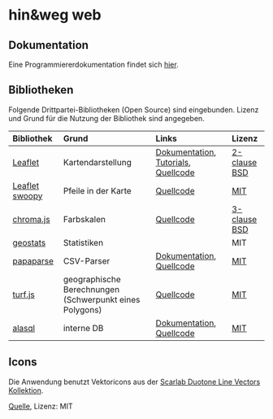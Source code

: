 # hin&weg web

## Dokumentation

Eine Programmiererdokumentation findet sich [hier](doc/README.md).

## Bibliotheken

Folgende Drittpartei-Bibliotheken (Open Source) sind eingebunden. Lizenz und Grund für die Nutzung der Bibliothek sind angegeben.

| Bibliothek | Grund | Links | Lizenz |
|:---|:---|:---|:---|
| [Leaflet](https://leafletjs.com) | Kartendarstellung | [Dokumentation](https://leafletjs.com/reference.html), [Tutorials](https://leafletjs.com/examples.html), [Quellcode](https://github.com/Leaflet/Leaflet) | [2-clause BSD](https://github.com/Leaflet/Leaflet/blob/main/LICENSE) |
| [Leaflet swoopy](https://wbkd.github.io/leaflet-swoopy/) | Pfeile in der Karte | [Quellcode](https://github.com/wbkd/leaflet-swoopy) | [MIT](https://github.com/wbkd/leaflet-swoopy/blob/master/LICENSE) |
| [chroma.js](https://gka.github.io/chroma.js/) | Farbskalen | [Quellcode](https://github.com/gka/chroma.js) | [3-clause BSD](https://github.com/gka/chroma.js/blob/main/LICENSE) |
| [geostats](https://github.com/simogeo/geostats) | Statistiken | | MIT |
| [papaparse](https://www.papaparse.com) | CSV-Parser | [Dokumentation](https://www.papaparse.com/docs), [Quellcode](https://github.com/mholt/PapaParse) | [MIT](https://github.com/mholt/PapaParse/blob/master/LICENSE) |
| [turf.js](https://turfjs.org) | geographische Berechnungen (Schwerpunkt eines Polygons) | [Quellcode](https://github.com/Turfjs/turf/) | [MIT](https://github.com/Turfjs/turf/blob/master/LICENSE) |
| [alasql](https://alasql.org) | interne DB | [Dokumentation](https://github.com/AlaSQL/alasql/wiki), [Quellcode](https://github.com/AlaSQL/alasql) | [MIT](https://github.com/AlaSQL/alasql/blob/develop/LICENSE) |

## Icons

Die Anwendung benutzt Vektoricons aus der [Scarlab Duotone Line Vectors Kollektion](https://www.svgrepo.com/collection/scarlab-duotone-line-vectors).

[Quelle](https://github.com/la-moore/scarlab-icons), Lizenz: MIT